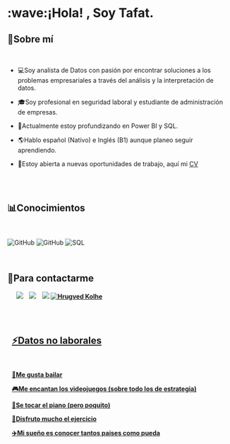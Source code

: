 
<h1 align="left"><b>:wave:¡Hola! , Soy Tafat.</b></h1>
<!--  -->


##  :sunflower:**Sobre mí**



<br>

- :computer:Soy analista de Datos con pasión por encontrar soluciones a los problemas empresariales a través del análisis y la interpretación de datos.

- :mortar_board:Soy profesional en seguridad laboral y estudiante de administración de empresas.

- :dart:Actualmente estoy profundizando en Power BI y SQL.

- :earth_americas:Hablo español (Nativo) e Inglés (B1) aunque planeo seguir aprendiendo.

- :mag_right:Estoy abierta a nuevas oportunidades de trabajo, aquí mi [CV](https://drive.google.com/file/d/1ccvBhYuPGQgMCVn4TJknkSyAIzEe9OvF/view?usp=drive_link)


<br><br>



## :bar_chart:Conocimientos </b>
<br>

   ![GitHub](https://camo.githubusercontent.com/e965bb7577ba5b0e4ee664083aa1624a8acfeb4b5dc0a068efe713a0a3d6f478/68747470733a2f2f696d672e736869656c64732e696f2f62616467652f2d457863656c2d3333333333333f7374796c653d666c6174266c6f676f3d457863656c) 
   ![GitHub](https://camo.githubusercontent.com/98c59ecf8855da31d4ae8bf3313d485abb8d5aedc0afee1441ef895bbb9ca606/68747470733a2f2f696d672e736869656c64732e696f2f62616467652f2d506f77657242492d3333333333333f7374796c653d666c6174266c6f676f3d506f7765724249)
   ![SQL](https://camo.githubusercontent.com/aa5e96720ac51f1c6472739f29c349fbd51f2a23d79d54f9a662c23d066a7c2f/68747470733a2f2f696d672e736869656c64732e696f2f62616467652f2d53514c6974652d3333333333333f7374796c653d666c6174266c6f676f3d73716c697465)
   

<br>   
    






## <b> :iphone:Para contactarme


<p align="left">

 <div align="left"  class="icons-social" style="margin-left: 10px;">
        <a style="margin-left: 10px;"  target="_blank" href="https://www.linkedin.com/in/tafat-montiel">
			<img src="https://img.icons8.com/doodle/40/000000/linkedin--v2.png"></a>
         <a style="margin-left: 10px;" target="_blank" href="https://github.com/TafatMontiel">
		<img src="https://img.icons8.com/doodle/40/000000/github--v1.png"></a>
        <a style="margin-left: 10px;" target="_blank" href="https://www.instagram.com/tafatjebneel/?fbclid=IwY2xjawEnElxleHRuA2FlbQIxMAABHdbhUPFk_5tS0oE9ccwv1Qu8_D3NxV3_1R-agm6hBBbkht_prNzgUz2CSw_aem_q3wr03WuJo-m3xidPSL4Cw">
			<img src="https://img.icons8.com/doodle/40/000000/instagram-new--v2.png"></a>
	 <a href="mailto:tafatmontiel18@hotmail.com">
<img border="0" alt="Hrugved Kolhe" src="https://img.icons8.com/doodle/38/000000/gmail-new.png"/>




   <br> <br>   

    


##  :zap:**Datos no laborales**
<br>


:dancer:Me gusta bailar

:video_game:Me encantan los videojuegos (sobre todo los de estrategia)

:musical_keyboard:Se tocar el piano (pero poquito)

:muscle:Disfruto mucho el ejercicio

:airplane:Mi sueño es conocer tantos paises como pueda

   
		




  
